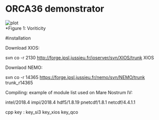 # ORCA36 demonstrator
![plot](https://github.com/immerse-project/ORCA36-demonstrator/blob/main/figs/plot_00000_LOW_05.png)<br>
*Figure 1: Voriticity

#installation

Download XIOS:

svn co -r 2130 http://forge.ipsl.jussieu.fr/ioserver/svn/XIOS/trunk XIOS

Downlaod NEMO:

svn co -r 14365 https://forge.ipsl.jussieu.fr/nemo/svn/NEMO/trunk trunk_r14365


Compiling: example of module list used on Mare Nostrum IV:

intel/2018.4 impi/2018.4 hdf5/1.8.19 pnetcdf/1.8.1 netcdf/4.4.1.1 


cpp key : key_si3 key_xios key_qco

